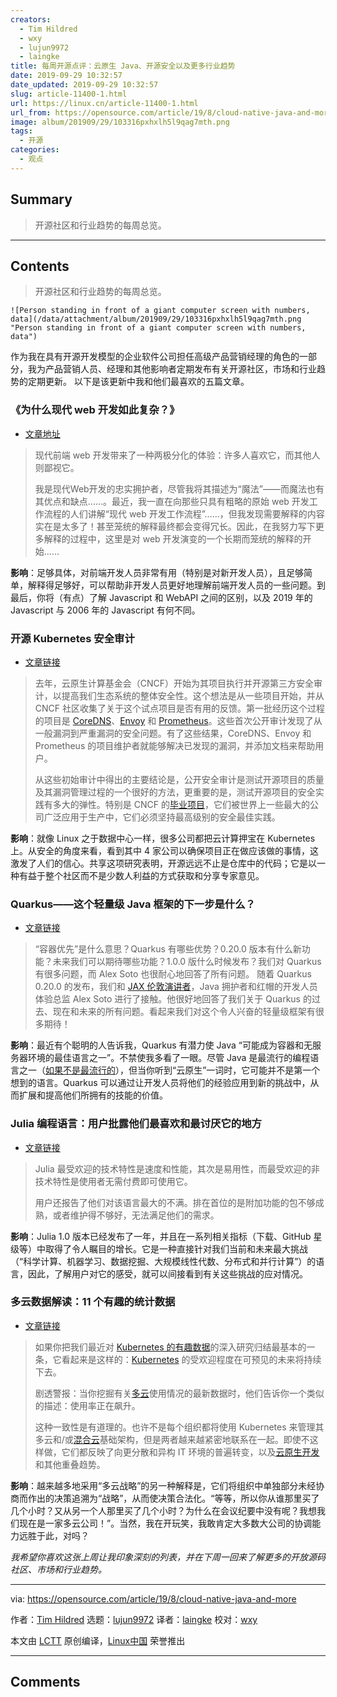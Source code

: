 ```yaml
---
creators:
  - Tim Hildred
  - wxy
  - lujun9972
  - laingke
title: 每周开源点评：云原生 Java、开源安全以及更多行业趋势
date: 2019-09-29 10:32:57
date_updated: 2019-09-29 10:32:57
slug: article-11400-1.html
url: https://linux.cn/article-11400-1.html
url_from: https://opensource.com/article/19/8/cloud-native-java-and-more
image: album/201909/29/103316pxhxlh5l9qag7mth.png
tags:
  - 开源
categories:
  - 观点
---
```


## Summary

> 开源社区和行业趋势的每周总览。

***

<!-- more -->

## Contents

> 
> 开源社区和行业趋势的每周总览。
> 
> 
> 

`![Person standing in front of a giant computer screen with numbers, data](/data/attachment/album/201909/29/103316pxhxlh5l9qag7mth.png "Person standing in front of a giant computer screen with numbers, data")`

作为我在具有开源开发模型的企业软件公司担任高级产品营销经理的角色的一部分，我为产品营销人员、经理和其他影响者定期发布有关开源社区，市场和行业趋势的定期更新。 以下是该更新中我和他们最喜欢的五篇文章。

### 《为什么现代 web 开发如此复杂？》

* [文章地址](https://www.vrk.dev/2019/07/11/why-is-modern-web-development-so-complicated-a-long-yet-hasty-explanation-part-1/)

> 
> 现代前端 web 开发带来了一种两极分化的体验：许多人喜欢它，而其他人则鄙视它。
> 
> 
> 我是现代Web开发的忠实拥护者，尽管我将其描述为“魔法”——而魔法也有其优点和缺点……。最近，我一直在向那些只具有粗略的原始 web 开发工作流程的人们讲解“现代 web 开发工作流程”……，但我发现需要解释的内容实在是太多了！甚至笼统的解释最终都会变得冗长。因此，在我努力写下更多解释的过程中，这里是对 web 开发演变的一个长期而笼统的解释的开始……
> 
> 
> 

**影响**：足够具体，对前端开发人员非常有用（特别是对新开发人员），且足够简单，解释得足够好，可以帮助非开发人员更好地理解前端开发人员的一些问题。到最后，你将（有点）了解 Javascript 和 WebAPI 之间的区别，以及 2019 年的 Javascript 与 2006 年的 Javascript 有何不同。

### 开源 Kubernetes 安全审计

* [文章链接](https://www.cncf.io/blog/2019/08/06/open-sourcing-the-kubernetes-security-audit/)

> 
> 去年，云原生计算基金会（CNCF）开始为其项目执行并开源第三方安全审计，以提高我们生态系统的整体安全性。这个想法是从一些项目开始，并从 CNCF 社区收集了关于这个试点项目是否有用的反馈。第一批经历这个过程的项目是 [CoreDNS](https://coredns.io/2018/03/15/cure53-security-assessment/)、[Envoy](https://github.com/envoyproxy/envoy/blob/master/docs/SECURITY_AUDIT.pdf) 和 [Prometheus](https://cure53.de/pentest-report_prometheus.pdf)。这些首次公开审计发现了从一般漏洞到严重漏洞的安全问题。有了这些结果，CoreDNS、Envoy 和 Prometheus 的项目维护者就能够解决已发现的漏洞，并添加文档来帮助用户。
> 
> 
> 从这些初始审计中得出的主要结论是，公开安全审计是测试开源项目的质量及其漏洞管理过程的一个很好的方法，更重要的是，测试开源项目的安全实践有多大的弹性。特别是 CNCF 的[毕业项目](https://www.cncf.io/projects/)，它们被世界上一些最大的公司广泛应用于生产中，它们必须坚持最高级别的安全最佳实践。
> 
> 
> 

**影响**：就像 Linux 之于数据中心一样，很多公司都把云计算押宝在 Kubernetes 上。从安全的角度来看，看到其中 4 家公司以确保项目正在做应该做的事情，这激发了人们的信心。共享这项研究表明，开源远远不止是仓库中的代码；它是以一种有益于整个社区而不是少数人利益的方式获取和分享专家意见。

### Quarkus——这个轻量级 Java 框架的下一步是什么？

* [文章链接](https://jaxenter.com/quarkus-whats-next-for-the-lightweight-java-framework-160793.html)

> 
> “容器优先”是什么意思？Quarkus 有哪些优势？0.20.0 版本有什么新功能？未来我们可以期待哪些功能？1.0.0 版什么时候发布？我们对 Quarkus 有很多问题，而 Alex Soto 也很耐心地回答了所有问题。 随着 Quarkus 0.20.0 的发布，我们和 [JAX 伦敦演讲者](https://jaxlondon.com/cloud-kubernetes-serverless/java-particle-acceleration-using-quarkus/)，Java 拥护者和红帽的开发人员体验总监 Alex Soto 进行了接触。他很好地回答了我们关于 Quarkus 的过去、现在和未来的所有问题。看起来我们对这个令人兴奋的轻量级框架有很多期待！
> 
> 
> 

**影响**：最近有个聪明的人告诉我，Quarkus 有潜力使 Java “可能成为容器和无服务器环境的最佳语言之一”。不禁使我多看了一眼。尽管 Java 是最流行的编程语言之一（[如果不是最流行的](https://opensource.com/article/19/8/possibly%20one%20of%20the%20best%20languages%20for%20containers%20and%20serverless%20environments.)），但当你听到“云原生”一词时，它可能并不是第一个想到的语言。Quarkus 可以通过让开发人员将他们的经验应用到新的挑战中，从而扩展和提高他们所拥有的技能的价值。

### Julia 编程语言：用户批露他们最喜欢和最讨厌它的地方

* [文章链接](https://www.zdnet.com/article/julia-programming-language-users-reveal-what-they-love-and-hate-the-most-about-it/#ftag=RSSbaffb68)

> 
> Julia 最受欢迎的技术特性是速度和性能，其次是易用性，而最受欢迎的非技术特性是使用者无需付费即可使用它。
> 
> 
> 用户还报告了他们对该语言最大的不满。排在首位的是附加功能的包不够成熟，或者维护得不够好，无法满足他们的需求。
> 
> 
> 

**影响**：Julia 1.0 版本已经发布了一年，并且在一系列相关指标（下载、GitHub 星级等）中取得了令人瞩目的增长。它是一种直接针对我们当前和未来最大挑战（“科学计算、机器学习、数据挖掘、大规模线性代数、分布式和并行计算”）的语言，因此，了解用户对它的感受，就可以间接看到有关这些挑战的应对情况。

### 多云数据解读：11 个有趣的统计数据

* [文章链接](https://enterprisersproject.com/article/2019/8/multi-cloud-statistics)

> 
> 如果你把我们最近对 [Kubernetes 的有趣数据](https://enterprisersproject.com/article/2019/7/kubernetes-statistics-13-compelling)的深入研究归结最基本的一条，它看起来是这样的：[Kubernetes](https://www.redhat.com/en/topics/containers/what-is-kubernetes?intcmp=701f2000000tjyaAAA) 的受欢迎程度在可预见的未来将持续下去。
> 
> 
> 剧透警报：当你挖掘有关[多云](https://www.redhat.com/en/topics/cloud-computing/what-is-multicloud?intcmp=701f2000000tjyaAAA)使用情况的最新数据时，他们告诉你一个类似的描述：使用率正在飙升。
> 
> 
> 这种一致性是有道理的。也许不是每个组织都将使用 Kubernetes 来管理其多云和/或[混合云](https://enterprisersproject.com/hybrid-cloud)基础架构，但是两者越来越紧密地联系在一起。即使不这样做，它们都反映了向更分散和异构 IT 环境的普遍转变，以及[云原生开发](https://enterprisersproject.com/article/2018/10/how-explain-cloud-native-apps-plain-english)和其他重叠趋势。
> 
> 
> 

**影响**：越来越多地采用“多云战略”的另一种解释是，它们将组织中单独部分未经协商而作出的决策追溯为“战略”，从而使决策合法化。“等等，所以你从谁那里买了几个小时？又从另一个人那里买了几个小时？为什么在会议纪要中没有呢？我想我们现在是一家多云公司！”。当然，我在开玩笑，我敢肯定大多数大公司的协调能力远胜于此，对吗？

*我希望你喜欢这张上周让我印象深刻的列表，并在下周一回来了解更多的开放源码社区、市场和行业趋势。*

---

via: <https://opensource.com/article/19/8/cloud-native-java-and-more>

作者：[Tim Hildred](https://opensource.com/users/thildred) 选题：[lujun9972](https://github.com/lujun9972) 译者：[laingke](https://github.com/laingke) 校对：[wxy](https://github.com/wxy)

本文由 [LCTT](https://github.com/LCTT/TranslateProject) 原创编译，[Linux中国](https://linux.cn/) 荣誉推出

***

## Comments
